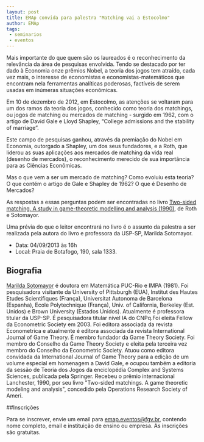 ```yaml
---
layout: post
title: EMAp convida para palestra "Matching vai a Estocolmo"
author: EMAp
tags:
 - seminarios
 - eventos
---
```


Mais importante do que quem são os laureados é o reconhecimento da
relevância da área de pesquisas envolvida. Tendo se destacado por ter
dado à Economia onze prêmios Nobel, a teoria dos jogos tem atraído,
cada vez mais, o interesse de economistas e economistas-matemáticos
que encontram nela ferramentas analíticas poderosas, factíveis de
serem usadas em inúmeras situações econômicas.

Em 10 de dezembro de 2012, em Estocolmo, as atenções se voltaram para
um dos ramos da teoria dos jogos, conhecido como teoria dos matchings,
ou jogos de matching ou mercados de matching - surgido em 1962, com o
artigo de David Gale e Lloyd Shapley, “College admissions and the
stability of marriage”.

Este campo de pesquisas ganhou, através da premiação do Nobel em
Economia, outorgado a Shapley, um dos seus fundadores, e a Roth, que
liderou as suas aplicações aos mercados de matching da vida real
(desenho de mercados), o reconhecimento merecido de sua importância
para as Ciências Econômicas.

Mas o que vem a ser um mercado de matching? Como evoluiu esta teoria?
O que contém o artigo de Gale e Shapley de 1962? O que é Desenho de
Mercados?

As respostas a essas perguntas podem ser encontradas no livro
[Two-sided matching. A study in game-theoretic modelling and analysis (1990)](http://www.cambridge.org/9780521437882),
de Roth e Sotomayor.

Uma prévia do que o leitor encontrará no livro é o assunto da palestra
a ser realizada pela autora do livro e professora da USP-SP, Marilda
Sotomayor.

- Data: 04/09/2013 às 16h
- Local: Praia de Botafogo, 190, sala 1333.

## Biografia

[Marilda Sotomayor](http://lattes.cnpq.br/6641728572790381) é doutora
em Matemática PUC-Rio e IMPA (1981). Foi pesquisadora visitante da
University of Pittsburgh (EUA), Institut des Hautes Etudes
Scientifiques (França), Universitat Autonoma de Barcelona (Espanha),
Ecole Polytechnique (França), Univ. of California, Berkeley
(Est. Unidos) e Brown University (Estados Unidos). Atualmente é
professora titular da USP-SP. É pesquisadora titular nível IA do
CNPq.Foi eleita Fellow da Econometric Society em 2003. Foi editora
associada da revista Econometrica e atualmente é editora associada da
revista International Journal of Game Theory. É membro fundador da
Game Theory Society. Foi membro do Conselho da Game Theory Society e
eleita pela terceira vez membro do Conselho da Econometric
Society. Atuou como editora convidada da International Journal of Game
Theory para a edição de um volume especial em homenagem a David Gale,
e ocupou também a editoria da sessão de Teoria dos Jogos da
enciclopédia Complex and Systems Sciences, publicada pela
Springer. Recebeu o prêmio internacional Lanchester, 1990, por seu
livro "Two-sided matchings. A game theoretic modeling and analysis",
concedido pela Operations Research Society of Ameri.

##Inscrições

Para se inscrever, envie um email para <emap.eventos@fgv.br>, contendo
nome completo, email e instituição de ensino ou empresa. As inscrições
são gratuitas.
